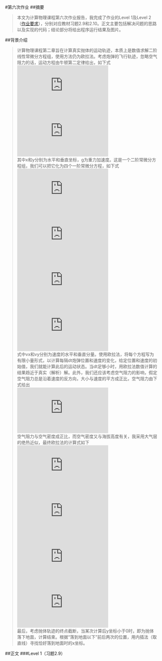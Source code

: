 #第六次作业
##摘要
>本文为计算物理课程第六次作业报告，我完成了作业的Level 1及Level 2（[作业要求](https://github.com/caihao/computational_physics_whu/blob/master/Exercises.md)），分别对应教材习题2.9和2.10。正文主要包括解决问题的思路以及实现的代码；结论部分将给出程序运行结果及图片。  

##背景介绍
>计算物理课程第二章旨在计算真实抛体的运动轨迹，本质上是数值求解二阶线性常微分方程组，使用方法仍为欧拉法。考虑炮弹的飞行轨迹，忽略空气阻力的话，运动方程由牛顿第二定律给出，如下式  
![](http://latex.codecogs.com/gif.latex?%5Cfrac%7Bd%5E2x%7D%7Bdt%5E2%7D%3D0)  
![](http://latex.codecogs.com/gif.latex?%5Cfrac%7Bd%5E2y%7D%7Bdt%5E2%7D%3D-g)  
其中x和y分别为水平和垂直坐标，g为重力加速度。这是一个二阶常微分方程组，我们可以把它化为四个一阶常微分方程，如下式  
![](http://latex.codecogs.com/gif.latex?%5Cfrac%7B%5Cmathrm%7Bd%7Dx%20%7D%7B%5Cmathrm%7Bd%7D%20t%7D%3Dv_%7Bx%7D)  
![](http://latex.codecogs.com/gif.latex?%5Cfrac%7B%5Cmathrm%7Bd%7Dv_%7Bx%7D%20%7D%7B%5Cmathrm%7Bd%7D%20t%7D%3D0)  
![](http://latex.codecogs.com/gif.latex?%5Cfrac%7B%5Cmathrm%7Bd%7Dy%20%7D%7B%5Cmathrm%7Bd%7D%20t%7D%3Dv_%7By%7D)  
![](http://latex.codecogs.com/gif.latex?%5Cfrac%7B%5Cmathrm%7Bd%7Dv_%7By%7D%20%7D%7B%5Cmathrm%7Bd%7D%20t%7D%3D-g)  
式中vx和vy分别为速度的水平和垂直分量。使用欧拉法，将每个方程写为有限小量形式，以计算每隔dt炮弹位置和速度的变化，给定位置和速度的初始值，我们就能计算此后的运动状态。当dt足够小时，用欧拉法数值计算的结果趋近于真实（解析）解。此外，我们还应该考虑空气阻力的影响，假定空气阻力总是沿着速度的反方向，大小与速度的平方成正比，空气阻力由下式给出  
![](http://latex.codecogs.com/gif.latex?F_%7Bdrag%7D%3D-B_%7B2%7Dv%5E2)  
空气阻力与空气密度成正比，而空气密度又与海拔高度有关，我采用大气层的绝热近似，最终欧拉法的计算式如下  
![](http://latex.codecogs.com/gif.latex?x_%7Bi&plus;1%7D%3Dx_%7Bi%7D&plus;v_%7Bx%2Ci%7D%7D%5CDelta%20t)  
![](http://latex.codecogs.com/gif.latex?v_%7Bx%2Ci&plus;1%7D%3Dv_%7Bx%2Ci%7D&plus;%5Cleft%20%28%201-%5Cfrac%7Bay%7D%7BT_%7B0%7D%7D%20%5Cright%20%29%5E%7B%5Calpha%20%7D%5Cfrac%7BF_%7Bdrag%7D%7D%7Bm%7D%5CDelta%20t)  
![](http://latex.codecogs.com/gif.latex?y_%7Bi&plus;1%7D%3Dy_%7Bi%7D&plus;v_%7By%2Ci%7D%7D%5CDelta%20t)  
![](http://latex.codecogs.com/gif.latex?v_%7Bx%2Ci&plus;1%7D%3Dv_%7Bx%2Ci%7D&plus;%5Cleft%20%28%201-%5Cfrac%7Bay%7D%7BT_%7B0%7D%7D%20%5Cright%20%29%5E%7B%5Calpha%20%7D%5Cfrac%7BF_%7Bdrag%7D%7D%7Bm%7D%5CDelta%20t-g%5CDelta%20t)  
最后，考虑抛体轨迹的终点截断，当某次计算后y坐标小于0时，即为抛体落下地面，计算结束。根据“落到地面以下”前后两次的位置，用内插法（取直线）寻找恰好落到地面时的x坐标。  

##正文
###Level 1（习题2.9）
